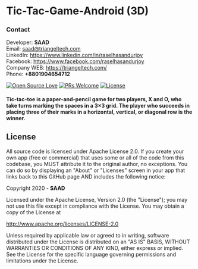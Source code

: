 # Tic-Tac-Game-Android (3D)
### Contact
Developer: <b>SAAD</b> <br>
Email: saad@triangeltech.com<br>
LinkedIn: https://www.linkedin.com/in/raselhasandurjoy<br>
Facebook: https://www.facebook.com/raselhasandurjoy<br>
Company WEB: https://triangeltech.com/ <br>
Phone: <b>+8801904654712</b><br>

[![Open Source Love](https://badges.frapsoft.com/os/v2/open-source.svg?v=102)](https://github.com/raselhasandurjoy/Tic-Tac-Game-Android)
[![PRs Welcome](https://img.shields.io/badge/PRs-welcome-brightgreen.svg?style=flat-square)](http://makeapullrequest.com)
[![License](https://img.shields.io/badge/License-Apache%202.0-blue.svg)](https://opensource.org/licenses/Apache-2.0)

#### Tic-tac-toe is a paper-and-pencil game for two players, X and O, who take turns marking the spaces in a 3×3 grid. The player who succeeds in placing three of their marks in a horizontal, vertical, or diagonal row is the winner.

## License
All source code is licensed under Apache License 2.0. If you create your own app (free or commercial) that uses some or all of the code from this codebase, you MUST attribute it to the original author, no exceptions. You can do so by displaying an "About" or "Licenses" screen in your app that links back to this GitHub page AND includes the following notice:

Copyright 2020 - <b>SAAD</b>

Licensed under the Apache License, Version 2.0 (the "License");
you may not use this file except in compliance with the License.
You may obtain a copy of the License at

   http://www.apache.org/licenses/LICENSE-2.0

Unless required by applicable law or agreed to in writing, software
distributed under the License is distributed on an "AS IS" BASIS,
WITHOUT WARRANTIES OR CONDITIONS OF ANY KIND, either express or implied.
See the License for the specific language governing permissions and
limitations under the License.

